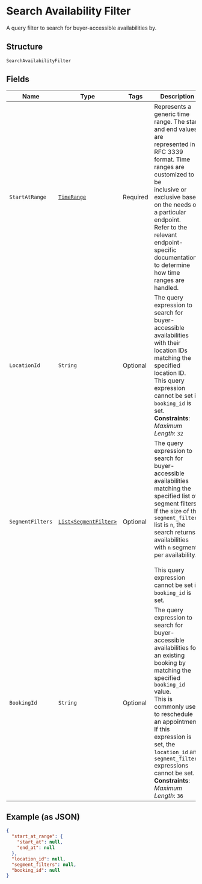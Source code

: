 
# Search Availability Filter

A query filter to search for buyer-accessible availabilities by.

## Structure

`SearchAvailabilityFilter`

## Fields

| Name | Type | Tags | Description | Getter |
|  --- | --- | --- | --- | --- |
| `StartAtRange` | [`TimeRange`](../../doc/models/time-range.md) | Required | Represents a generic time range. The start and end values are<br>represented in RFC 3339 format. Time ranges are customized to be<br>inclusive or exclusive based on the needs of a particular endpoint.<br>Refer to the relevant endpoint-specific documentation to determine<br>how time ranges are handled. | TimeRange getStartAtRange() |
| `LocationId` | `String` | Optional | The query expression to search for buyer-accessible availabilities with their location IDs matching the specified location ID.<br>This query expression cannot be set if `booking_id` is set.<br>**Constraints**: *Maximum Length*: `32` | String getLocationId() |
| `SegmentFilters` | [`List<SegmentFilter>`](../../doc/models/segment-filter.md) | Optional | The query expression to search for buyer-accessible availabilities matching the specified list of segment filters.<br>If the size of the `segment_filters` list is `n`, the search returns availabilities with `n` segments per availability.<br><br>This query expression cannot be set if `booking_id` is set. | List<SegmentFilter> getSegmentFilters() |
| `BookingId` | `String` | Optional | The query expression to search for buyer-accessible availabilities for an existing booking by matching the specified `booking_id` value.<br>This is commonly used to reschedule an appointment.<br>If this expression is set, the `location_id` and `segment_filters` expressions cannot be set.<br>**Constraints**: *Maximum Length*: `36` | String getBookingId() |

## Example (as JSON)

```json
{
  "start_at_range": {
    "start_at": null,
    "end_at": null
  },
  "location_id": null,
  "segment_filters": null,
  "booking_id": null
}
```

